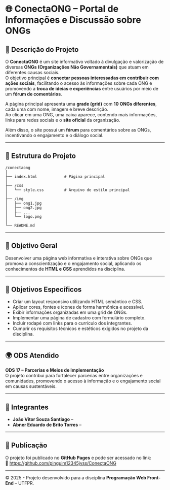 # 🌐 ConectaONG – Portal de Informações e Discussão sobre ONGs

## 📘 Descrição do Projeto

O **ConectaONG** é um site informativo voltado à divulgação e valorização de diversas **ONGs (Organizações Não Governamentais)** que atuam em diferentes causas sociais.  
O objetivo principal é **conectar pessoas interessadas em contribuir com ações sociais**, facilitando o acesso às informações sobre cada ONG e promovendo a **troca de ideias e experiências** entre usuários por meio de um **fórum de comentários**.

A página principal apresenta uma **grade (grid)** com **10 ONGs diferentes**, cada uma com nome, imagem e breve descrição.  
Ao clicar em uma ONG, uma caixa aparece, contendo mais informações, links para redes sociais e o **site oficial** da organização.

Além disso, o site possui um **fórum** para comentários sobre as ONGs, incentivando o engajamento e o diálogo social.

---

## 📄 Estrutura do Projeto

```
/conectaong
│
├── index.html            # Página principal
│
├── /css
│   └── style.css         # Arquivo de estilo principal
│
├── /img
│   ├── ong1.jpg
│   ├── ong2.jpg
│   ├── ...
│   └── logo.png
│
└── README.md
```

---

## 🎯 Objetivo Geral

Desenvolver uma página web informativa e interativa sobre ONGs que promova a conscientização e o engajamento social, aplicando os conhecimentos de **HTML e CSS** aprendidos na disciplina.

---

## 🧩 Objetivos Específicos

- Criar um layout responsivo utilizando HTML semântico e CSS.  
- Aplicar cores, fontes e ícones de forma harmônica e acessível.  
- Exibir informações organizadas em uma grid de ONGs.  
- Implementar uma página de cadastro com formulário completo.  
- Incluir rodapé com links para o currículo dos integrantes.  
- Cumprir os requisitos técnicos e estéticos exigidos no projeto da disciplina.  

---

## 🌍 ODS Atendido

**ODS 17 – Parcerias e Meios de Implementação**  
O projeto contribui para fortalecer parcerias entre organizações e comunidades, promovendo o acesso à informação e o engajamento social em causas sustentáveis.

---

## 👥 Integrantes

- **João Vitor Souza Santiago** – 
- **Abner Eduardo de Brito Torres** – 

---

## 🚀 Publicação

O projeto foi publicado no **GitHub Pages** e pode ser acessado no link:  
🔗 https://github.com/pinguim12345jvss/ConectaONG

---

© 2025 - Projeto desenvolvido para a disciplina **Programação Web Front-End** – UTFPR.
